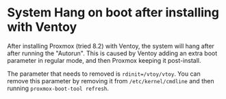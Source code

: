 # System Hang on boot after installing with Ventoy

After installing Proxmox (tried 8.2) with Ventoy, the system will hang after after running the "Autorun". This is caused by Ventoy adding an extra boot parameter in regular mode, and then Proxmox keeping it post-install.

The parameter that needs to removed is `rdinit=/vtoy/vtoy`. You can remove this parameter by removing it from `/etc/kernel/cmdline` and then running `proxmox-boot-tool refresh`.
